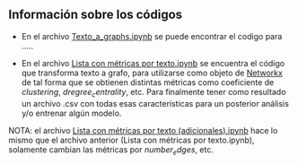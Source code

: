## Información sobre los códigos

- En el archivo [Texto_a_graphs.ipynb](https://github.com/PLN-disca-iimas/IberAutextification_2024/blob/main/Subtask_1/Otros%20Experimentos/Texto_a_graphs.ipynb) se puede encontrar el codigo para .....

- En el archivo [Lista con métricas por texto.ipynb](https://github.com/PLN-disca-iimas/IberAutextification_2024/blob/main/Subtask_1/Otros%20Experimentos/Lista%20con%20m%C3%A9tricas%20por%20texto.ipynb) se encuentra el código que transforma texto a grafo, para utilizarse como objeto de [Networkx](https://networkx.org/) de tal forma que se obtienen distintas métricas como coeficiente de $clustering$, $dregree_centrality$, etc. Para finalmente tener como resultado un archivo .csv con todas esas características para un posterior análisis y/o entrenar algún modelo.

NOTA: el archivo [Lista con métricas por texto (adicionales).ipynb](https://github.com/PLN-disca-iimas/IberAutextification_2024/blob/main/Subtask_1/Otros%20Experimentos/Lista%20con%20m%C3%A9tricas%20por%20texto%20(adicionales).ipynb) hace lo mismo que el archivo anterior (Lista con métricas por texto.ipynb), solamente cambian las métricas por $number_edges$, etc.
